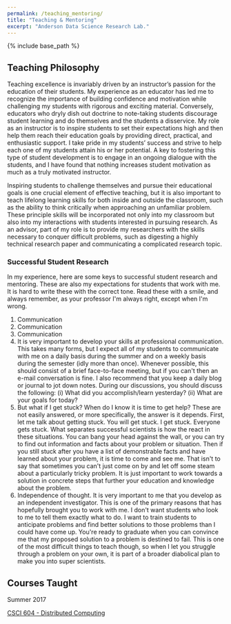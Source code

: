 ```yaml
---
permalink: /teaching_mentoring/
title: "Teaching & Mentoring"
excerpt: "Anderson Data Science Research Lab."
---
```


{% include base_path %}

## Teaching Philosophy
Teaching excellence is invariably driven by an instructor’s passion for the education of their students. My experience as an educator has led me to recognize the importance of building confidence and motivation while challenging my students with rigorous and exciting material. Conversely, educators who dryly dish out doctrine to note-taking students discourage student learning and do themselves and the students a disservice. My role as an instructor is to inspire students to set their expectations high and then help them reach their education goals by providing direct, practical, and enthusiastic support. I take pride in my students’ success and strive to help each one of my students attain his or her potential. A key to fostering this type of student development is to engage in an ongoing dialogue with the students, and I have found that nothing increases student motivation as much as a truly motivated instructor.

Inspiring students to challenge themselves and pursue their educational goals is one crucial element of effective teaching, but it is also important to teach lifelong learning skills for both inside and outside the classroom, such as the ability to think critically when approaching an unfamiliar problem. These principle skills will be incorporated not only into my classroom but also into my interactions with students interested in pursuing research. As an advisor, part of my role is to provide my researchers with the skills necessary to conquer difficult problems, such as digesting a highly technical research paper and communicating a complicated research topic.

### Successful Student Research
In my experience, here are some keys to successful student research and mentoring. These are also my expectations for students that work with me. It is hard to write these with the correct tone. Read these with a smile, and always remember, as your professor I'm always right, except when I'm wrong.

1. Communication
2. Communication
3. Communication
4. It is very important to develop your skills at professional communication. This takes many forms, but I expect all of my students to communicate with me on a daily basis during the summer and on a weekly basis during the semester (idly more than once). Whenever possible, this should consist of a brief face-to-face meeting, but if you can't then an e-mail conversation is fine. I also recommend that you keep a daily blog or journal to jot down notes. During our discussions, you should discuss the following: (i) What did you accomplish/learn yesterday?  (ii) What are your goals for today?
5. But what if I get stuck? When do I know it is time to get help? These are not easily answered, or more specifically, the answer is it depends. First, let me talk about getting stuck. You will get stuck. I get stuck. Everyone gets stuck. What separates successful scientists is how the react in these situations. You can bang your head against the wall, or you can try to find out information and facts about your problem or situation. Then if you still stuck after you have a list of demonstrable facts and have learned about your problem, it is time to come and see me. That isn't to say that sometimes you can't just come on by and let off some steam about a particularly tricky problem. It is just important to work towards a solution in concrete steps that further your education and knowledge about the problem.
6. Independence of thought. It is very important to me that you develop as an independent investigator. This is one of the primary reasons that has hopefully brought you to work with me. I don't want students who look to me to tell them exactly what to do. I want to train students to anticipate problems and find better solutions to those problems than I could have come up. You're ready to graduate when you can convince me that my proposed solution to a problem is destined to fail. This is one of the most difficult things to teach though, so when I let you struggle through a problem on your own, it is part of a broader diabolical plan to make you into super scientists.

## Courses Taught

Summer 2017<p>
<a href="/csis_604_summer_2017/">CSCI 604 - Distributed Computing</a>
